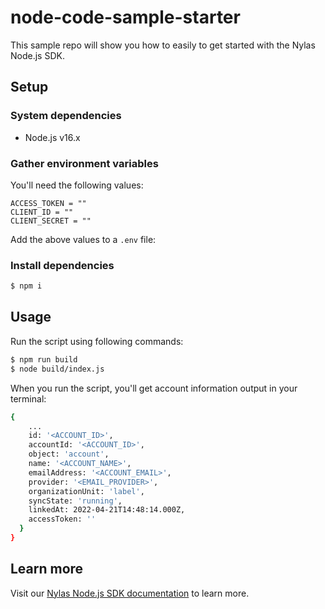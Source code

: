 # node-code-sample-starter

This sample repo will show you how to easily to get started with the Nylas Node.js SDK.

## Setup

### System dependencies

- Node.js v16.x

### Gather environment variables

You'll need the following values:

```text
ACCESS_TOKEN = ""
CLIENT_ID = ""
CLIENT_SECRET = ""
```

Add the above values to a `.env` file:

### Install dependencies

```bash
$ npm i
```

## Usage

Run the script using following commands:

```bash
$ npm run build
$ node build/index.js
```

When you run the script, you'll get account information output in your terminal:

```bash
{
    ...
    id: '<ACCOUNT_ID>',
    accountId: '<ACCOUNT_ID>',
    object: 'account',
    name: '<ACCOUNT_NAME>',
    emailAddress: '<ACCOUNT_EMAIL>',
    provider: '<EMAIL_PROVIDER>',
    organizationUnit: 'label',
    syncState: 'running',
    linkedAt: 2022-04-21T14:48:14.000Z,
    accessToken: ''
  }
}
```

## Learn more

Visit our [Nylas Node.js SDK documentation](https://developer.nylas.com/docs/developer-tools/sdk/node-sdk/) to learn more.
